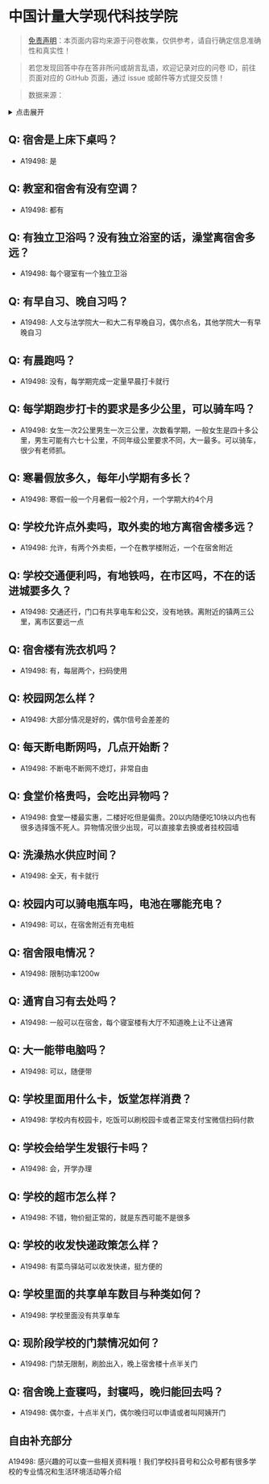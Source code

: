 # 中国计量大学现代科技学院

> [免责声明](https://colleges.chat/#_3)：本页面内容均来源于问卷收集，仅供参考，请自行确定信息准确性和真实性！

> 若您发现回答中存在答非所问或胡言乱语，欢迎记录对应的问卷 ID，前往页面对应的 GitHub 页面，通过 issue 或邮件等方式提交反馈！

> 数据来源：

<details><summary>点击展开</summary>
<ul>
<li>A19498: 1789246411@qq.com (2023 年 06 月)</li>
</ul>
</details>

## Q: 宿舍是上床下桌吗？

- A19498: 是

## Q: 教室和宿舍有没有空调？

- A19498: 都有

## Q: 有独立卫浴吗？没有独立浴室的话，澡堂离宿舍多远？

- A19498: 每个寝室有一个独立卫浴

## Q: 有早自习、晚自习吗？

- A19498: 人文与法学院大一和大二有早晚自习，偶尔点名，其他学院大一有早晚自习

## Q: 有晨跑吗？

- A19498: 没有，每学期完成一定量早晨打卡就行

## Q: 每学期跑步打卡的要求是多少公里，可以骑车吗？

- A19498: 女生一次2公里男生一次三公里，次数看学期，一般女生是四十多公里，男生可能有六七十公里，不同年级公里要求不同，大一最多。可以骑车，很少有老师抓。

## Q: 寒暑假放多久，每年小学期有多长？

- A19498: 寒假一般一个月暑假一般2个月，一个学期大约4个月

## Q: 学校允许点外卖吗，取外卖的地方离宿舍楼多远？

- A19498: 允许，有两个外卖柜，一个在教学楼附近，一个在宿舍附近

## Q: 学校交通便利吗，有地铁吗，在市区吗，不在的话进城要多久？

- A19498: 交通还行，门口有共享电车和公交，没有地铁。离附近的镇两三公里，离市区要远一点

## Q: 宿舍楼有洗衣机吗？

- A19498: 有，每层两个，扫码使用

## Q: 校园网怎么样？

- A19498: 大部分情况是好的，偶尔信号会差差的

## Q: 每天断电断网吗，几点开始断？

- A19498: 不断电不断网不熄灯，非常自由

## Q: 食堂价格贵吗，会吃出异物吗？

- A19498: 食堂一楼最实惠，二楼好吃但是偏贵。20以内随便吃10块以内也有很多选择饿不死人。异物情况很少出现，可以直接拿去换或者挂校园墙

## Q: 洗澡热水供应时间？

- A19498: 全天，有卡就行

## Q: 校园内可以骑电瓶车吗，电池在哪能充电？

- A19498: 可以，在宿舍附近有充电桩

## Q: 宿舍限电情况？

- A19498: 限制功率1200w

## Q: 通宵自习有去处吗？

- A19498: 一般可以在宿舍，每个寝室楼有大厅不知道晚上让不让通宵

## Q: 大一能带电脑吗？

- A19498: 可以，随便带

## Q: 学校里面用什么卡，饭堂怎样消费？

- A19498: 学校内有校园卡，吃饭可以刷校园卡或者正常支付宝微信扫码付款

## Q: 学校会给学生发银行卡吗？

- A19498: 会，开学办理

## Q: 学校的超市怎么样？

- A19498: 不错，物价挺正常的，就是东西可能不是很多

## Q: 学校的收发快递政策怎么样？

- A19498: 有菜鸟驿站可以收发快递，挺方便的

## Q: 学校里面的共享单车数目与种类如何？

- A19498: 学校里面没有共享单车

## Q: 现阶段学校的门禁情况如何？

- A19498: 门禁无限制，刷脸出入，晚上宿舍楼十点半关门

## Q: 宿舍晚上查寝吗，封寝吗，晚归能回去吗？

- A19498: 偶尔查，十点半关门，偶尔晚归可以申请或者叫阿姨开门

## 自由补充部分

A19498: 感兴趣的可以查一些相关资料哦！我们学校抖音号和公众号都有很多学校的专业情况和生活环境活动等介绍